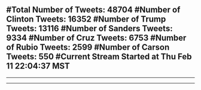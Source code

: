 #Total Number of Tweets: 48704 
#Number of Clinton Tweets: 16352
#Number of Trump Tweets: 13116
#Number of Sanders Tweets: 9334
#Number of Cruz Tweets: 6753
#Number of Rubio Tweets: 2599
#Number of Carson Tweets: 550
#Current Stream Started at Thu Feb 11 22:04:37 MST
---
---
---

